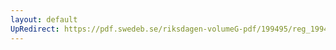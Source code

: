 ```yaml
---
layout: default
UpRedirect: https://pdf.swedeb.se/riksdagen-volumeG-pdf/199495/reg_199495/reg_199495_0459.pdf
---
```

